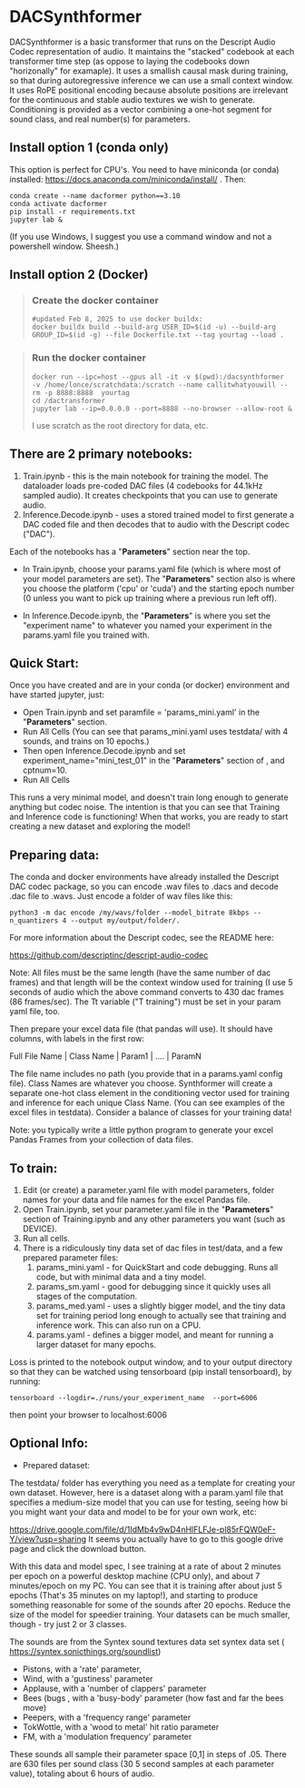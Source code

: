 # DACSynthformer

DACSynthformer is a basic transformer that runs on the Descript Audio Codec representation of audio. It maintains the "stacked" codebook at each transformer time step (as oppose to laying the codebooks down "horizonally" for examaple). It uses a smallish causal mask during training, so that during autoregressive inference we can use a small context window. It uses RoPE positional encoding because absolute positions are irrelevant for the continuous and stable audio textures we wish to generate. Conditioning is provided as a vector combining a one-hot segment for sound class, and real number(s) for parameters.

## Install option 1 (conda only) 

This option is perfect for CPU's. You need to have miniconda (or conda) installed: https://docs.anaconda.com/miniconda/install/ . Then:

~~~
conda create --name dacformer python==3.10
conda activate dacformer
pip install -r requirements.txt
jupyter lab &
~~~

(If you use Windows, I suggest you use a command window and not a powershell window. Sheesh.)

## Install option 2 (Docker) 

> ### Create the docker container  
> ~~~
> #updated Feb 8, 2025 to use docker buildx:
> docker buildx build --build-arg USER_ID=$(id -u) --build-arg GROUP_ID=$(id -g) --file Dockerfile.txt --tag yourtag --load .
> ~~~

> ### Run the docker container
> ~~~
> docker run --ipc=host --gpus all -it -v $(pwd):/dacsynthformer  -v /home/lonce/scratchdata:/scratch --name callitwhatyouwill --rm -p 8888:8888  yourtag
> cd /dactransformer
> jupyter lab --ip=0.0.0.0 --port=8888 --no-browser --allow-root &
> ~~~
> I use scratch as the root directory for data, etc. 

## There are 2 primary notebooks:  
1) Train.ipynb - this is the main notebook for training the model. The dataloader loads pre-coded DAC files (4 codebooks for 44.1kHz sampled audio). It creates checkpoints that you can use to generate audio. 
2) Inference.Decode.ipynb - uses a stored trained model to first generate a DAC coded file and then decodes that to audio with the Descript codec ("DAC"). 

Each of the notebooks has a "**Parameters**" section near the top.

* In Train.ipynb, choose your params.yaml file (which is where most of your model parameters are set). The  "**Parameters**" section also is where you choose the platform ('cpu' or 'cuda') and the starting epoch number (0 unless you want to pick up training where a previous run left off). 

* In Inference.Decode.ipynb, the "**Parameters**" is where you set the "experiment name" to whatever you named your experiment in the params.yaml file you trained with. 

  

## Quick Start:

Once you have created and are in your conda (or docker) environment and have started jupyter, just:

* Open Train.ipynb and set paramfile = 'params_mini.yaml' in the "**Parameters**" section.
* Run All Cells (You can see that params_mini.yaml uses testdata/ with 4 sounds, and trains on 10 epochs.)
* Then open Inference.Decode.ipynb and set  experiment_name="mini_test_01" in the "**Parameters**" section of , and cptnum=10.  
* Run All Cells 

This runs a very minimal model, and doesn't train long enough to generate anything but codec noise. The intention is that you can see that Training and Inference code is functioning! When that works, you are ready to start creating a new dataset and exploring the model!

## Preparing data: 

The conda and docker environments have already installed the Descript DAC codec package, so you can encode .wav files to .dacs and decode .dac file to .wavs. Just encode a folder of wav files like this:

`python3 -m dac encode /my/wavs/folder --model_bitrate 8kbps --n_quantizers 4 --output my/output/folder/.` 

For more information about the Descript codec, see the README here:

https://github.com/descriptinc/descript-audio-codec

Note: All files must be the same length (have the same number of dac frames) and that length will be the context window used for training (I use 5 seconds of audio which the above command converts to 430 dac frames (86 frames/sec). The Tt variable ("T training") must be set in your param yaml file, too. 

Then prepare your excel data file (that pandas will use). It should have columns, with labels in the first row:

Full File Name     |        Class Name         |    Param1   | ....  | ParamN

The file name includes no path (you provide that in a params.yaml config file). Class Names are whatever you choose. Synthformer will create a separate one-hot class element in the conditioning vector used for training and inference for each unique Class Name. (You can see examples of the excel files in testdata). Consider a balance of classes for your training data! 

Note: you typically write a little python program to generate your excel Pandas Frames from your collection of data files. 



## To train:  

1) Edit (or create) a parameter.yaml file with model parameters, folder names for your data and file names for the excel Pandas file.  
2) Open Train.ipynb, set your parameter.yaml file  in the "**Parameters**" section of Training.ipynb and any other parameters you want (such as  DEVICE). 
3) Run all cells.
4) There is a ridiculously tiny data set of dac files in test/data, and a few prepared parameter files:
   1)  params_mini.yaml - for QuickStart and code debugging. Runs all code, but with minimal data and a tiny model.
   2)  params_sm.yaml - good for debugging since it quickly uses all stages of the computation.
   3)  params_med.yaml - uses a slightly bigger model, and the tiny data set for training period long enough to actually see that training and inference work. This can also run on a CPU.
   4)  params.yaml - defines a bigger model, and meant for running a larger dataset for many epochs.



Loss is printed to the notebook output window, and to your output directory so that they can be watched using tensorboard (pip install tensorboard), by running:

`tensorboard --logdir=./runs/your_experiment_name  --port=6006`

then point your browser to localhost:6006

## Optional Info: 

* Prepared dataset:

The testdata/ folder has everything you need as a template for creating your own dataset. However, here is a dataset along with a param.yaml file that specifies a medium-size model that you can use for testing, seeing how bi you might want your data and model to be for your own work, etc: 

https://drive.google.com/file/d/1IdMb4v9wD4nHlFLFJe-pl85rFQW0eF-Y/view?usp=sharing It seems you actually have to go to this google drive page and click the download button. 

With this data and model spec, I see training at a rate of about 2 minutes per epoch on a powerful desktop machine (CPU only), and about 7 minutes/epoch on my PC. You can see that it is training after about just 5 epochs (That's 35 minutes on my laptop!), and starting to produce something reasonable for some of the sounds after 20 epochs. Reduce the size of the model for speedier training. Your datasets can be much smaller, though - try just 2 or 3 classes. 

The sounds are from the Syntex sound textures data set syntex data set ( https://syntex.sonicthings.org/soundlist) 

* Pistons, with a 'rate' parameter,
*  Wind, with a 'gustiness' parameter
* Applause, with a 'number of clappers' parameter
* Bees (bugs , with a 'busy-body' parameter (how fast and far the bees move)
* Peepers, with a 'frequency range' parameter
* TokWottle, with a 'wood to metal' hit ratio parameter 
* FM, with a 'modulation frequency' parameter

These sounds all sample their parameter space [0,1] in steps of .05. There are 630 files per sound class (30 5 second samples at each parameter value), totaling about 6 hours of audio. 

